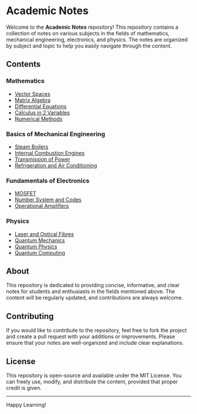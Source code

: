 # Academic Notes

Welcome to the **Academic Notes** repository! This repository contains a collection of notes on various subjects in the fields of mathematics, mechanical engineering, electronics, and physics. The notes are organized by subject and topic to help you easily navigate through the content.

## Contents

### Mathematics
- [Vector Spaces](#)
- [Matrix Algebra](#)
- [Differential Equations](#)
- [Calculus in 2 Variables](#)
- [Numerical Methods](#)

### Basics of Mechanical Engineering
- [Steam Boilers](#)
- [Internal Combustion Engines](#)
- [Transmission of Power](#)
- [Refrigeration and Air Conditioning](#)

### Fundamentals of Electronics
- [MOSFET](#)
- [Number System and Codes](#)
- [Operational Amplifiers](#)

### Physics
- [Laser and Optical Fibres](#)
- [Quantum Mechanics](#)
- [Quantum Physics](#)
- [Quantum Computing](#)

## About

This repository is dedicated to providing concise, informative, and clear notes for students and enthusiasts in the fields mentioned above. The content will be regularly updated, and contributions are always welcome.

## Contributing

If you would like to contribute to the repository, feel free to fork the project and create a pull request with your additions or improvements. Please ensure that your notes are well-organized and include clear explanations.

## License

This repository is open-source and available under the MIT License. You can freely use, modify, and distribute the content, provided that proper credit is given.

---

Happy Learning!

